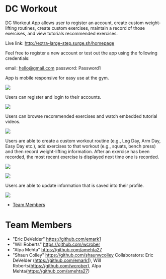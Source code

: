 # DC Workout

DC Workout App allows user to register an account, create custom weight-lifting routines, create custom exercises, maintain a record of those exercises, and view tutorials recommended exercises.

Live link: http://extra-large-step.surge.sh/homepage

Feel free to register a new account or test out the app using the following credentials:

email: hello@gmail.com
password: Password1

App is mobile responsive for easy use at the gym.

![](gifs/dc-workout-mobil.gif)


Users can register and login to their accounts.

![](gifs/dc-workout-login.gif)


Users can browse recommended exercises and watch embedded tutorial videos.

![](gifs/dc-workout-tutorial.gif)


Users are able to create a custom workout routine (e.g., Leg Day, Arm Day, Easy Day etc.), add exercises to that workout (e.g., squats, bench press) and then record weight-lifting information. After an exercise has been recorded, the most recent exercise is displayed next time one is recorded.

![](gifs/dc-workout-record-exercise.gif)

![](gifs/dc-workout-create-routine.gif)

Users are able to update information that is saved into their profile.

![](gifs/dc-workout-update-profile.gif)


* [Team Members](#team-members)
# <a name="team-members"></a>Team Members
* "Eric DeVelder" <https://github.com/emark1>
* "Will Roberts" <https://github.com/wcrober>
* "Alpa Mehta" <https://github.com/amehta27>
* "Shaun Colley" <https://github.com/shaunwcolley>
Collaborators:
Eric DeVelder (https://github.com/emark1), Will Roberts(https://github.com/wcrober), Alpa Mehta(https://github.com/amehta27)
